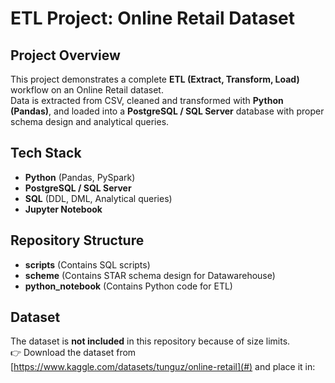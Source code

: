 # ETL Project: Online Retail Dataset

## Project Overview
This project demonstrates a complete **ETL (Extract, Transform, Load)** workflow on an Online Retail dataset.  
Data is extracted from CSV, cleaned and transformed with **Python (Pandas)**, and loaded into a **PostgreSQL / SQL Server** database with proper schema design and analytical queries.


## Tech Stack
- **Python** (Pandas, PySpark)
- **PostgreSQL / SQL Server**
- **SQL** (DDL, DML, Analytical queries)
- **Jupyter Notebook**


## Repository Structure
- **scripts** (Contains SQL scripts)
- **scheme** (Contains STAR schema design for Datawarehouse)
- **python_notebook** (Contains Python code for ETL)


## Dataset
The dataset is **not included** in this repository because of size limits.  
👉 Download the dataset from [https://www.kaggle.com/datasets/tunguz/online-retail](#) and place it in:




